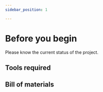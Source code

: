 ```yaml
---
sidebar_position: 1

---
```


# Before you begin

Please know the current status of the project.

## Tools required

## Bill of materials
